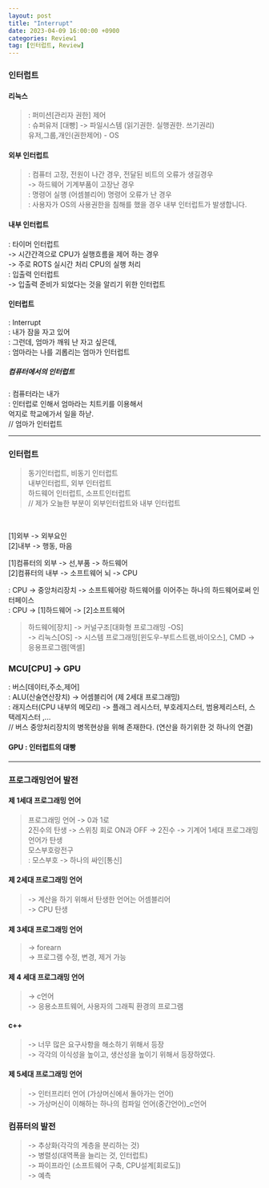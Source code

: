 ```yaml
---
layout: post
title: "Interrupt"
date: 2023-04-09 16:00:00 +0900
categories: Review1
tag: [인터럽트, Review]
---
```

### 인터럽트

#### 리눅스
> : 퍼미션[관리자 권한] 제어<br>
> : 슈퍼유저 [대빵] -> 파일시스템 (읽기권한. 실행권한. 쓰기권리)<br>
> 유저,그룹,개인(권한제어) - OS <br>

#### 외부 인터럽트
> : 컴퓨터 고장, 전원이 나간 경우, 전달된 비트의 오류가 생길경우<br>
>  -> 하드웨어 기계부품이 고장난 경우<br>
> : 명령어 실행 (어셈블리어) 명령어 오류가 난 경우<br>
> : 사용자가 OS의 사용권한을 침해를 했을 경우 내부 인터럽트가 발생합니다.<br>

#### 내부 인터럽트
: 타이머 인터럽트<br>
-> 시간간격으로 CPU가 실행흐름을 제어 하는 경우<br> 
-> 주로 ROTS 실시간 처리 CPU의 실행 처리<br>
: 입출력 인터럽트<br>
-> 입출력 준비가 되었다는 것을  알리기 위한 인터럽트<br>

#### 인터럽트
: Interrupt<br>
: 내가 잠을 자고 있어<br>
: 그런데, 엄마가 깨워 난 자고 싶은데,<br>
: 엄마라는 나를 괴롭리는 엄마가 인터럽트<br>

##### 컴퓨터에서의 인터럽트
: 컴퓨터라는 내가<br> 
: 인터럽로 인해서 엄마라는 치트키를 이용해서<br>
억지로 학교에가서 일을 하낟.<br>
// 엄마가 인터럽트<br>

--------------------------------------------------------------------
### 인터럽트

> 동기인터럽트, 비동기 인터럽트<br>
> 내부인터럽트, 외부 인터럽트<br>
> 하드웨어 인터럽트, 소프트인터럽트<br>
> // 제가 오늘한 부분이 외부인터럽트와 내부 인터럽트<br>
<br>

[1]외부 -> 외부요인<br>
[2]내부 -> 행동, 마음<br>

[1]컴퓨터의 외부 -> 선,부품 -> 하드웨어<br>
[2]컴퓨터의 내부 -> 소프트웨어 뇌 -> CPU<br>

: CPU -> 중앙처리장치 -> 소프트웨어랑 하드웨어를 이어주는 하나의 하드웨어로써 인터페이스<br>
: CPU -> [1]하드웨어 -> [2]소프트웨어<br>

> 하드웨어[장치] -> 커널구조[대화형 프로그래밍 -OS]<br> 
> -> 리눅스[OS] -> 시스템 프로그래밍[윈도우-부트스트램,바이오스], CMD  -> 응용프로그램[액셀]<br>

### MCU[CPU] -> GPU
: 버스[데이터,주소,제어]<br>
: ALU(산술연산장치) -> 어셈블리어 (제 2세대 프로그래밍)<br>
: 래지스터(CPU 내부의 메모리) -> 플래그 레시스터, 부호레지스터, 범용제리스터, 스택레지스터 ,...<br>
// 버스 중앙처리장치의 병목현상을 위해 존재한다. (연산을 하기위한 것 하나의 연결)<br>
#### GPU : 인터럽트의 대빵

---


### 프로그래밍언어 발전
#### 제 1세대 프로그래밍 언어 
> 프로그래밍 언어 ->  0과 1로<br> 
> 2진수의 탄생 -> 스위칭 회로 ON과  OFF -> 2진수 -> 기계어 1세대 프로그래밍 언어가 탄생<br>
> 모스부호랑전구<br>
> : 모스부호 -> 하나의 싸인[통신]<br>

#### 제 2세대 프로그래밍 언어
> -> 계산을 하기 위해서 탄생한 언어는 어셈블리어<br>
> -> CPU 탄생<br>

#### 제 3세대 프로그래밍 언어
> -> forearn<br>
> -> 프로그램 수정, 변경, 제거 가능<br>

#### 제 4 세대 프로그래밍 언어
> -> c언어<br>
> -> 응용소프트웨어, 사용자의 그래픽 환경의 프로그램<br>

#### c++
> -> 너무 많은 요구사항을 해소하기 위해서 등장<br>
> -> 각각의 이식성을 높이고, 생산성을 높이기 위해서 등장하였다.<br>

#### 제 5세대 프로그래밍 언어
> -> 인터프리터 언어 (가상머신에서 돌아가는 언어)<br>
> -> 가상머신이 이해하는 하나의 컴파일 언어(중간언어)_c언어<br>

### 컴퓨터의 발전
> -> 추상화(각각의 계층을 분리하는 것)<br>
> -> 병렬성(대역폭을 늘리는 것, 인터럽트)<br>
> -> 파이프라인 (소프트웨어 구축, CPU설계[회로도])<br>
> -> 예측<br>
 


